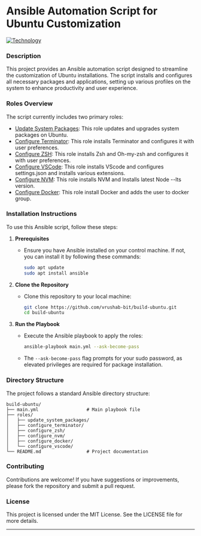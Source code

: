 # Ansible Automation Script for Ubuntu Customization
[![Technology](https://skillicons.dev/icons?i=ansible,ubuntu,linuxs&theme=light)](https://skillicons.dev)

### Description
This project provides an Ansible automation script designed to streamline the customization of Ubuntu installations. The script installs and configures all necessary packages and applications, setting up various profiles on the system to enhance productivity and user experience.

### Roles Overview
The script currently includes two primary roles:

- [Update System Packages](role_overview/update_system_packages.md): This role updates and upgrades system packages on Ubuntu.
- [Configure Terminator](role_overview/configure_terminator.md): This role installs Terminator and configures it with user preferences.
- [Configure ZSH](role_overview/configure_zsh.md): This role installs Zsh and Oh-my-zsh and configures it with user preferences.
- [Configure VSCode](role_overview/configure_vscode): This role installs VScode and configures settings.json and installs various extensions.
- [Configure NVM](role_overview/configure_nvm): This role installs NVM and Installs latest Node --lts version.
- [Configure Docker](role_overview/configure_docker): This role install Docker and adds the user to docker group.


### Installation Instructions
To use this Ansible script, follow these steps:

1. **Prerequisites**
   - Ensure you have Ansible installed on your control machine. If not, you can install it by following these commands:
     ```bash
     sudo apt update
     sudo apt install ansible
     ```

2. **Clone the Repository**
   - Clone this repository to your local machine:
     ```bash
     git clone https://github.com/vrushab-bit/build-ubuntu.git
     cd build-ubuntu
     ```

3. **Run the Playbook**
   - Execute the Ansible playbook to apply the roles:
     ```bash
     ansible-playbook main.yml --ask-become-pass
     ```
   - The `--ask-become-pass` flag prompts for your sudo password, as elevated privileges are required for package installation.

### Directory Structure
The project follows a standard Ansible directory structure:

```
build-ubuntu/
├── main.yml                  # Main playbook file
├── roles/
│   ├── update_system_packages/
│   ├── configure_terminator/
│   ├── configure_zsh/
│   ├── configure_nvm/
│   ├── configure_docker/
│   └── configure_vscode/
└── README.md                 # Project documentation
```

### Contributing
Contributions are welcome! If you have suggestions or improvements, please fork the repository and submit a pull request.

### License
This project is licensed under the MIT License. See the LICENSE file for more details.

---
